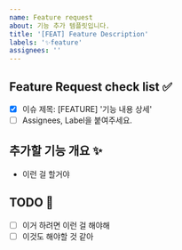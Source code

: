```yaml
---
name: Feature request
about: 기능 추가 템플릿입니다.
title: '[FEAT] Feature Description'
labels: '✨feature'
assignees: ''
---
```


<!-- ---
name: Feature Request Template
about: 기능 추가 템플릿입니다.
title: [FEATURE] 기능 내용 상세
labels: ✨feature
assignees: ''
--- -->

<!-- 하나씩 확인 후 체크박스에 표시해주세요. -->

## Feature Request check list ✅

- [x] 이슈 제목: [FEATURE] '기능 내용 상세'
- [ ] Assignees, Label을 붙여주세요.

## 추가할 기능 개요 ✨

- 이런 걸 할거야

## TODO 📝

- [ ] 이거 하려면 이런 걸 해야해
- [ ] 이것도 해야할 것 같아
